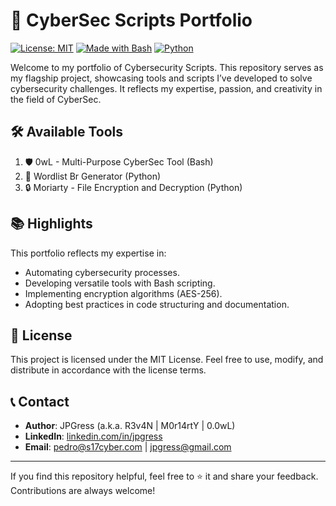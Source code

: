 # 🚀 CyberSec Scripts Portfolio

[![License: MIT](https://img.shields.io/badge/License-MIT-blue.svg)](LICENSE)
[![Made with Bash](https://img.shields.io/badge/Made%20with-Bash-1f425f.svg)](https://www.gnu.org/software/bash/)
[![Python](https://img.shields.io/badge/Python-3.8+-3776AB.svg)](https://www.python.org/)

Welcome to my portfolio of Cybersecurity Scripts. This repository serves as my flagship project, showcasing tools and scripts I’ve developed to solve cybersecurity challenges. It reflects my expertise, passion, and creativity in the field of CyberSec.

## 🛠 Available Tools

1. 🛡️ 0wL - Multi-Purpose CyberSec Tool (Bash)
2. 🔑 Wordlist Br Generator (Python)
3. 🔒 Moriarty - File Encryption and Decryption (Python)

## 📚 Highlights

This portfolio reflects my expertise in:

- Automating cybersecurity processes.
- Developing versatile tools with Bash scripting.
- Implementing encryption algorithms (AES-256).
- Adopting best practices in code structuring and documentation.

## 📝 License

This project is licensed under the MIT License. Feel free to use, modify, and distribute in accordance with the license terms.

## 📞 Contact

- **Author**: JPGress (a.k.a. R3v4N | M0r14rtY | 0.0wL)
- **LinkedIn**: [linkedin.com/in/jpgress](https://linkedin.com/in/jpgress)
- **Email**: pedro@s17cyber.com | jpgress@gmail.com

---

If you find this repository helpful, feel free to ⭐ it and share your feedback. Contributions are always welcome!
